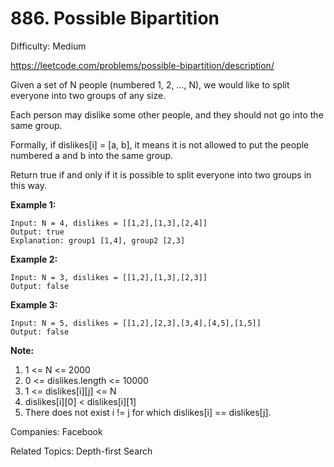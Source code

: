 # 886. Possible Bipartition

Difficulty: Medium

https://leetcode.com/problems/possible-bipartition/description/

Given a set of N people (numbered 1, 2, ..., N), we would like to split everyone into two groups of any size.

Each person may dislike some other people, and they should not go into the same group. 

Formally, if dislikes[i] = [a, b], it means it is not allowed to put the people numbered a and b into the same group.

Return true if and only if it is possible to split everyone into two groups in this way.


**Example 1:**
```
Input: N = 4, dislikes = [[1,2],[1,3],[2,4]]
Output: true
Explanation: group1 [1,4], group2 [2,3]
```
**Example 2:**
```
Input: N = 3, dislikes = [[1,2],[1,3],[2,3]]
Output: false
```
**Example 3:**
```
Input: N = 5, dislikes = [[1,2],[2,3],[3,4],[4,5],[1,5]]
Output: false
``` 

**Note:**

1. 1 <= N <= 2000
2. 0 <= dislikes.length <= 10000
3. 1 <= dislikes[i][j] <= N
4. dislikes[i][0] < dislikes[i][1]
5. There does not exist i != j for which dislikes[i] == dislikes[j].

Companies: Facebook

Related Topics: Depth-first Search
